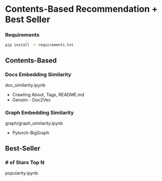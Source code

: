 # Contents-Based Recommendation + Best Seller  
### Requirements
```bash
pip install -r requirements.txt
```
## Contents-Based
### Docs Embedding Similarity
doc_similarity.ipynb
- Crawling About, Tags, README.md  
- Gensim - Doc2Vec
### Graph Embedding Similarity
graph/graph_similarity.ipynb
- Pytorch-BigGraph

## Best-Seller
### # of Stars Top N
popularity.ipynb
